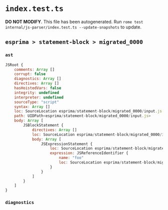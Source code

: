 # `index.test.ts`

**DO NOT MODIFY**. This file has been autogenerated. Run `rome test internal/js-parser/index.test.ts --update-snapshots` to update.

## `esprima > statement-block > migrated_0000`

### `ast`

```javascript
JSRoot {
	comments: Array []
	corrupt: false
	diagnostics: Array []
	directives: Array []
	hasHoistedVars: false
	integrity: undefined
	interpreter: undefined
	sourceType: "script"
	syntax: Array []
	loc: SourceLocation esprima/statement-block/migrated_0000/input.js 1:0-2:0
	path: UIDPath<esprima/statement-block/migrated_0000/input.js>
	body: Array [
		JSBlockStatement {
			directives: Array []
			loc: SourceLocation esprima/statement-block/migrated_0000/input.js 1:0-1:7
			body: Array [
				JSExpressionStatement {
					loc: SourceLocation esprima/statement-block/migrated_0000/input.js 1:2-1:5
					expression: JSReferenceIdentifier {
						name: "foo"
						loc: SourceLocation esprima/statement-block/migrated_0000/input.js 1:2-1:5 (foo)
					}
				}
			]
		}
	]
}
```

### `diagnostics`

```

```

